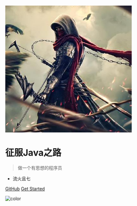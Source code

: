 <!-- logo -->
![logo](image/faces.png)

# 征服Java之路

> 做一个有思想的程序员

* 流火且七

[GitHub](https://github.com/WiQin/ConqureJava)
[Get Started](README.md)

<!-- 背景色 -->
![color](#3b4c54)
